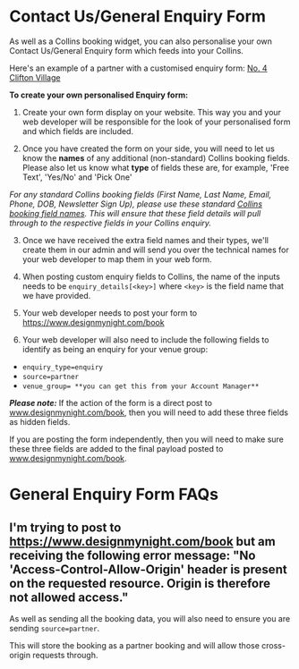 # Contact Us/General Enquiry Form
As well as a Collins booking widget, you can also personalise your own Contact Us/General Enquiry form which feeds into your Collins. 

Here's an example of a partner with a customised enquiry form: [No. 4 Clifton Village](https://www.no4cliftonvillage.co.uk/contact-us/)

**To create your own personalised Enquiry form:**

1. Create your own form display on your website. This way you and your web developer will be responsible for the look of your personalised form and which fields are included.

2. Once you have created the form on your side, you will need to let us know the **names** of any additional (non-standard) Collins booking fields. Please also let us know what **type** of fields these are, for example, 'Free Text', 'Yes/No' and 'Pick One'  

_For any standard Collins booking fields (First Name, Last Name, Email, Phone, DOB, Newsletter Sign Up), please use these standard [Collins booking field names](http://developers.designmynight.com/booking-api/#submitting-through-the-api).
This will ensure that these field details will pull through to the respective fields in your Collins enquiry._ 

3. Once we have received the extra field names and their types, we'll create them in our admin and will send you over the technical names for your web developer to map them in your web form.

4. When posting custom enquiry fields to Collins, the name of the inputs needs to be `enquiry_details[<key>]` where `<key>` is the field name that we have provided.

5. Your web developer needs to post your form to https://www.designmynight.com/book

6. Your web developer will also need to include the following fields to identify as being an enquiry for your venue group:

* `enquiry_type=enquiry`
* `source=partner`
* `venue_group= **you can get this from your Account Manager**`

**_Please note:_**  If the action of the form is a direct post to www.designmynight.com/book, then you will need to add these three fields as hidden fields. 

If you are posting the form independently, then you will need to make sure these three fields are added to the final payload posted to www.designmynight.com/book.

# General Enquiry Form FAQs

##  I'm trying to post to https://www.designmynight.com/book but am receiving the following error message: "No 'Access-Control-Allow-Origin' header is present on the requested resource. Origin is therefore not allowed access." 

As well as sending all the booking data, you will also need to ensure you are sending `source=partner`.

This will store the booking as a partner booking and will allow those cross-origin requests through.


